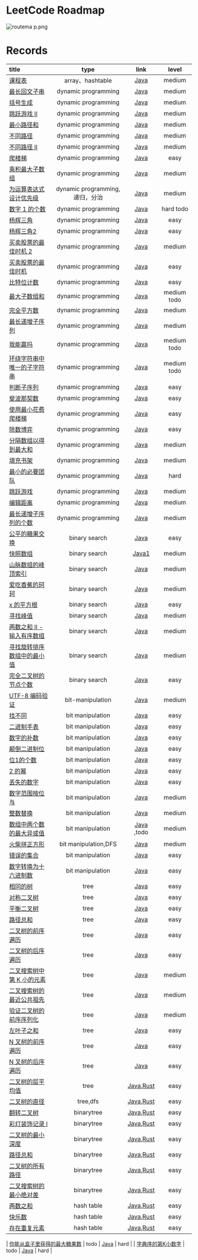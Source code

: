 # LeetCode Roadmap

![routema
p.png](routemap.png)

# Records

| title                                                                                                                                                                                                                                                                                                                                                                                                                                                                                                                                                                   |           type            |                                                                                                                   link                                                                                                                   |     level     |
|:------------------------------------------------------------------------------------------------------------------------------------------------------------------------------------------------------------------------------------------------------------------------------------------------------------------------------------------------------------------------------------------------------------------------------------------------------------------------------------------------------------------------------------------------------------------------|:-------------------------:|:----------------------------------------------------------------------------------------------------------------------------------------------------------------------------------------------------------------------------------------:|:-------------:|
| [课程表](https://leetcode.cn/problems/course-schedule/description/?envType=problem-list-v2&envId=2cktkvj)                                                                                                                                                                                                                                                                                                                                                                                                                                                                  |      array、hashtable      |                                                                           [Java](https://github.com/xiamo0/leetcodejava/blob/main/src/CourseSchedule_207.java)                                                                           |    medium     |
| [最长回文子串](https://leetcode.cn/problems/longest-palindromic-substring/description/?envType=problem-list-v2&envId=dynamic-programming)                                                                                                                                                                                                                                                                                                                                                                                                                                     |    dynamic programming    |                                                                     [Java](https://github.com/xiamo0/leetcodejava/blob/main/src/dp/LongestPalindromicSubstring.java)                                                                     |    medium     |
| [括号生成](https://leetcode.cn/problems/generate-parentheses/description/?envType=problem-list-v2&envId=dynamic-programming)                                                                                                                                                                                                                                                                                                                                                                                                                                                |    dynamic programming    |                                                                         [Java](https://github.com/xiamo0/leetcodejava/blob/main/src/dp/GenerateParentheses.java)                                                                         |    medium     |
| [跳跃游戏 II](https://leetcode.cn/problems/jump-game-ii/description/?envType=problem-list-v2&envId=dynamic-programming)                                                                                                                                                                                                                                                                                                                                                                                                                                                     |    dynamic programming    |                                                                             [Java](https://github.com/xiamo0/leetcodejava/blob/main/src/dp/JumpGameii.java)                                                                              |    medium     |
| [最小路径和](https://leetcode.cn/problems/minimum-path-sum/description/?envType=problem-list-v2&envId=dynamic-programming)                                                                                                                                                                                                                                                                                                                                                                                                                                                   |    dynamic programming    |                                                                           [Java](https://github.com/xiamo0/leetcodejava/blob/main/src/dp/MinimumPathSum.java)                                                                            |    medium     |
| [不同路径](https://leetcode.cn/problems/unique-paths/description/?envType=problem-list-v2&envId=dynamic-programming)                                                                                                                                                                                                                                                                                                                                                                                                                                                        |    dynamic programming    |                                                                             [Java](https://github.com/xiamo0/leetcodejava/blob/main/src/dp/UniquePaths.java)                                                                             |    medium     |
| [不同路径 II](https://leetcode.cn/problems/unique-paths/description/?envType=problem-list-v2&envId=dynamic-programming)                                                                                                                                                                                                                                                                                                                                                                                                                                                     |    dynamic programming    |                                                                            [Java](https://github.com/xiamo0/leetcodejava/blob/main/src/dp/UniquePathsIi.java)                                                                            |    medium     |
| [爬楼梯](https://leetcode.cn/problems/climbing-stairs/description/?envType=problem-list-v2&envId=dynamic-programming)                                                                                                                                                                                                                                                                                                                                                                                                                                                      |    dynamic programming    |                                                                           [Java](https://github.com/xiamo0/leetcodejava/blob/main/src/dp/ClimbingStairs.java)                                                                            |     easy      |
| [乘积最大子数组](https://leetcode.cn/problems/maximum-product-subarray/description/)                                                                                                                                                                                                                                                                                                                                                                                                                                                                                           |    dynamic programming    |                                                                       [Java](https://github.com/xiamo0/leetcodejava/blob/main/src/dp/MaximumProductSubarray.java)                                                                        |    medium     |
| [为运算表达式设计优先级](https://leetcode.cn/problems/different-ways-to-add-parentheses/description/?envType=problem-list-v2&envId=dynamic-programming)                                                                                                                                                                                                                                                                                                                                                                                                                            | dynamic programming,递归，分治 |                                                                    [Java](https://github.com/xiamo0/leetcodejava/blob/main/src/dp/DifferentWaysToAddParentheses.java)                                                                    |    medium     |
| [数字 1 的个数](https://leetcode.cn/problems/number-of-digit-one/description/?envType=problem-list-v2&envId=dynamic-programming)                                                                                                                                                                                                                                                                                                                                                                                                                                             |    dynamic programming    |                                                                          [Java](https://github.com/xiamo0/leetcodejava/blob/main/src/dp/NumberOfDigitOne.java)                                                                           |   hard todo   |
| [杨辉三角](https://leetcode.cn/problems/pascals-triangle/description/?envType=problem-list-v2&envId=dynamic-programming)                                                                                                                                                                                                                                                                                                                                                                                                                                                    |    dynamic programming    |                                                                           [Java](https://github.com/xiamo0/leetcodejava/blob/main/src/dp/PascalsTriangle.java)                                                                           |     easy      |
| [杨辉三角2](https://leetcode.cn/problems/pascals-triangle-ii/description/?envType=problem-list-v2&envId=dynamic-programming)                                                                                                                                                                                                                                                                                                                                                                                                                                                |    dynamic programming    |                                                                          [Java](https://github.com/xiamo0/leetcodejava/blob/main/src/dp/PascalsTriangle2.java)                                                                           |     easy      |
| [买卖股票的最佳时机 2](https://leetcode.cn/problems/best-time-to-buy-and-sell-stock-ii/description/?envType=problem-list-v2&envId=dynamic-programming)                                                                                                                                                                                                                                                                                                                                                                                                                           |    dynamic programming    |                                                                     [Java](https://github.com/xiamo0/leetcodejava/blob/main/src/dM/BestTimeToBuyAndSellStock2.java)                                                                      |    medium     |
| [买卖股票的最佳时机](https://leetcode.cn/problems/best-time-to-buy-and-sell-stock/description/?envType=problem-list-v2&envId=dynamic-programming)                                                                                                                                                                                                                                                                                                                                                                                                                                |    dynamic programming    |                                                                      [Java](https://github.com/xiamo0/leetcodejava/blob/main/src/dp/BestTimeToBuyAndSellStock.java)                                                                      |     easy      |
| [比特位计数](https://leetcode.cn/problems/counting-bits/description/?envType=problem-list-v2&envId=dynamic-programming)                                                                                                                                                                                                                                                                                                                                                                                                                                                      |    dynamic programming    |                                                                            [Java](https://github.com/xiamo0/leetcodejava/blob/main/src/dp/CountingBits.java)                                                                             |     easy      |
| [最大子数组和](https://leetcode.cn/problems/maximum-subarray/description/?envType=problem-list-v2&envId=dynamic-programming)                                                                                                                                                                                                                                                                                                                                                                                                                                                  |    dynamic programming    |                                                                           [Java](https://github.com/xiamo0/leetcodejava/blob/main/src/dp/MaximumSubarray.java)                                                                           | medium   todo |
| [完全平方数](https://leetcode.cn/problems/perfect-squares/description/?envType=problem-list-v2&envId=dynamic-programming)                                                                                                                                                                                                                                                                                                                                                                                                                                                    |    dynamic programming    |                                                                           [Java](https://github.com/xiamo0/leetcodejava/blob/main/src/dp/PerfectSquares.java)                                                                            |    medium     |
| [最长递增子序列](https://leetcode.cn/problems/longest-increasing-subsequence/description/?envType=problem-list-v2&envId=dynamic-programming)                                                                                                                                                                                                                                                                                                                                                                                                                                   |    dynamic programming    |                                                                    [Java](https://github.com/xiamo0/leetcodejava/blob/main/src/dp/LongestIncreasingSubsequence.java)                                                                     |    medium     |
| [我能赢吗](https://leetcode.cn/problems/can-i-win/description/?envType=problem-list-v2&envId=dynamic-programming)                                                                                                                                                                                                                                                                                                                                                                                                                                                           |    dynamic programming    |                                                                               [Java](https://github.com/xiamo0/leetcodejava/blob/main/src/dp/CanIWin.java)                                                                               | medium   todo |
| [环绕字符串中唯一的子字符串](https://leetcode.cn/problems/unique-substrings-in-wraparound-string/description/?envType=problem-list-v2&envId=dynamic-programming)                                                                                                                                                                                                                                                                                                                                                                                                                     |    dynamic programming    |                                                                 [Java](https://github.com/xiamo0/leetcodejava/blob/main/src/dp/UniqueSubstringsInWraparoundString.java)                                                                  | medium   todo |
| [判断子序列](https://leetcode.cn/problems/IsSubsequence/description/?envType=problem-list-v2&envId=dynamic-programming)                                                                                                                                                                                                                                                                                                                                                                                                                                                      |    dynamic programming    |                                                                            [Java](https://github.com/xiamo0/leetcodejava/blob/main/src/dp/IsSubsequence.java)                                                                            |     easy      |
| [斐波那契数](https://leetcode.cn/problems/fibonacci-number/description/?envType=problem-list-v2&envId=dynamic-programming)                                                                                                                                                                                                                                                                                                                                                                                                                                                   |    dynamic programming    |                                                                           [Java](https://github.com/xiamo0/leetcodejava/blob/main/src/dp/FibonacciNumber.java)                                                                           |     easy      |
| [使用最小花费爬楼梯](https://leetcode.cn/problems/MinCostClimbingStairs/description/?envType=problem-list-v2&envId=dynamic-programming)                                                                                                                                                                                                                                                                                                                                                                                                                                          |    dynamic programming    |                                                                        [Java](https://github.com/xiamo0/leetcodejava/blob/main/src/dp/MinCostClimbingStairs.java)                                                                        |     easy      |
| [除数博弈](https://leetcode.cn/problems/DivisorGame/description/?envType=problem-list-v2&envId=dynamic-programming)                                                                                                                                                                                                                                                                                                                                                                                                                                                         |    dynamic programming    |                                                                             [Java](https://github.com/xiamo0/leetcodejava/blob/main/src/dp/DivisorGame.java)                                                                             |     easy      |
| [分隔数组以得到最大和](https://leetcode.cn/problems/partition-array-for-maximum-sum/description/?envType=problem-list-v2&envId=dynamic-programming)                                                                                                                                                                                                                                                                                                                                                                                                                               |    dynamic programming    |                                                                     [Java](https://github.com/xiamo0/leetcodejava/blob/main/src/dp/PartitionArrayForMaximumSum.java)                                                                     |    medium     |
| [填充书架](https://leetcode.cn/problems/filling-bookcase-shelves/description/?envType=problem-list-v2&envId=dynamic-programming)                                                                                                                                                                                                                                                                                                                                                                                                                                            |    dynamic programming    |                                                                       [Java](https://github.com/xiamo0/leetcodejava/blob/main/src/dp/FillingBookcaseShelves.java)                                                                        |    medium     |
| [最小的必要团队](https://leetcode.cn/problems/smallest-sufficient-team/description/?envType=problem-list-v2&envId=dynamic-programming)                                                                                                                                                                                                                                                                                                                                                                                                                                         |    dynamic programming    |                                                                       [Java](https://github.com/xiamo0/leetcodejava/blob/main/src/dp/SmallestSufficientTeam.java)                                                                        |     hard      |
| [跳跃游戏](https://leetcode.cn/problems/jump-game/description/?envType=problem-list-v2&envId=dynamic-programming)                                                                                                                                                                                                                                                                                                                                                                                                                                                           |    dynamic programming    |                                                                              [Java](https://github.com/xiamo0/leetcodejava/blob/main/src/dp/JumpGame.java)                                                                               |    medium     |
| [编辑距离](https://leetcode.cn/problems/edit-distance/description/?envType=problem-list-v2&envId=dynamic-programming)                                                                                                                                                                                                                                                                                                                                                                                                                                                       |    dynamic programming    |                                                                            [Java](https://github.com/xiamo0/leetcodejava/blob/main/src/dp/EditDistance.java)                                                                             |    medium     |
| [最长递增子序列的个数](https://leetcode.cn/problems/number-of-longest-increasing-subsequence/description/?envType=problem-list-v2&envId=dynamic-programming)                                                                                                                                                                                                                                                                                                                                                                                                                      |    dynamic programming    |                                                                [Java](https://github.com/xiamo0/leetcodejava/blob/main/src/dp/NumberOfLongestIncreasingSubsequence.java)                                                                 |    medium     |
| [公平的糖果交换](https://leetcode.cn/problems/fair-candy-swap/description/?envType=problem-list-v2&envId=binary-search)                                                                                                                                                                                                                                                                                                                                                                                                                                                        |       binary search       |                                                                       [Java](https://github.com/xiamo0/leetcodejava/blob/main/src/binarysearch/FairCandySwap.java)                                                                       |     easy      |
| [快照数组](https://leetcode.cn/problems/snapshot-array/description/?envType=problem-list-v2&envId=binary-search)                                                                                                                                                                                                                                                                                                                                                                                                                                                            |       binary search       |                                                                      [Java1](https://github.com/xiamo0/leetcodejava/blob/main/src/binarysearch/SnapshotArray.java)                                                                       |    medium     |
| [山脉数组的峰顶索引](https://leetcode.cn/problems/peak-index-in-a-mountain-array/description/?envType=problem-list-v2&envId=binary-search)                                                                                                                                                                                                                                                                                                                                                                                                                                       |       binary search       |                                                                 [Java](https://github.com/xiamo0/leetcodejava/blob/main/src/binarysearch/PeakIndexInAMountainArray.java)                                                                 |    medium     |
| [爱吃香蕉的珂珂](https://leetcode.cn/problems/koko-eating-bananas/description/?envType=problem-list-v2&envId=binary-search)                                                                                                                                                                                                                                                                                                                                                                                                                                                    |       binary search       |                                                                     [Java](https://github.com/xiamo0/leetcodejava/blob/main/src/binarysearch/KokoEatingBananas.java)                                                                     |    medium     |
| [x 的平方根](https://leetcode.cn/problems/sqrtx/description/?envType=problem-list-v2&envId=binary-search)                                                                                                                                                                                                                                                                                                                                                                                                                                                                   |       binary search       |                                                                           [Java](https://github.com/xiamo0/leetcodejava/blob/main/src/binarysearch/Sqrtx.java)                                                                           |     easy      |
| [寻找峰值](https://leetcode.cn/problems/find-peak-element/description/?envType=problem-list-v2&envId=binary-search)                                                                                                                                                                                                                                                                                                                                                                                                                                                         |       binary search       |                                                                      [Java](https://github.com/xiamo0/leetcodejava/blob/main/src/binarysearch/FindPeakElement.java)                                                                      |    medium     |
| [两数之和 II - 输入有序数组](https://leetcode.cn/problems/two-sum-ii-input-array-is-sorted/description/?envType=problem-list-v2&envId=binary-search)                                                                                                                                                                                                                                                                                                                                                                                                                              |       binary search       |                                                                [Java](https://github.com/xiamo0/leetcodejava/blob/main/src/binarysearch/TwoSumIiInputArrayIsSorted.java)                                                                 |    medium     |
| [寻找旋转排序数组中的最小值](https://leetcode.cn/problems/find-minimum-in-rotated-sorted-array/description/?envType=problem-list-v2&envId=binary-search)                                                                                                                                                                                                                                                                                                                                                                                                                             |       binary search       |                                                              [Java](https://github.com/xiamo0/leetcodejava/blob/main/src/binarysearch/FindMinimumInRotatedSortedArray.java)                                                              |    medium     |
| [完全二叉树的节点个数](https://leetcode.cn/problems/count-complete-tree-nodes/description/?envType=problem-list-v2&envId=binary-search)                                                                                                                                                                                                                                                                                                                                                                                                                                           |       binary search       |                                                                  [Java](https://github.com/xiamo0/leetcodejava/blob/main/src/binarysearch/CountCompleteTreeNodes.java)                                                                   |     easy      |
| [UTF-8 编码验证](https://leetcode.cn/problems/utf-8-validation/description/?envType=problem-list-v2&envId=bit-manipulation)                                                                                                                                                                                                                                                                                                                                                                                                                                                 |     bit-manipulation      |                                                                     [Java](https://github.com/xiamo0/leetcodejava/blob/main/src/bitmanipulation/Utf8Validation.java)                                                                     |    medium     |
| [找不同](https://leetcode.cn/problems/find-the-difference/description/?envType=problem-list-v2&envId=bit-manipulation)                                                                                                                                                                                                                                                                                                                                                                                                                                                     |     bit manipulation      |                                                                   [Java](https://github.com/xiamo0/leetcodejava/blob/main/src/bitmanipulation/FindTheDifference.java)                                                                    |     easy      |
| [二进制手表](https://leetcode.cn/problems/binary-watch/description/?envType=problem-list-v2&envId=bit-manipulation)                                                                                                                                                                                                                                                                                                                                                                                                                                                          |     bit manipulation      |                                                                      [Java](https://github.com/xiamo0/leetcodejava/blob/main/src/bitmanipulation/BinaryWatch.java)                                                                       |     easy      |
| [数字的补数](https://leetcode.cn/problems/number-complement/description/?envType=problem-list-v2&envId=bit-manipulation)                                                                                                                                                                                                                                                                                                                                                                                                                                                     |     bit manipulation      |                                                                    [Java](https://github.com/xiamo0/leetcodejava/blob/main/src/bitmanipulation/NumberComplement.java)                                                                    |     easy      |
| [颠倒二进制位](https://leetcode.cn/problems/reverse-bits/description/?envType=problem-list-v2&envId=bit-manipulation)                                                                                                                                                                                                                                                                                                                                                                                                                                                         |     bit manipulation      |                                                                      [Java](https://github.com/xiamo0/leetcodejava/blob/main/src/bitmanipulation/ReverseBits.java)                                                                       |     easy      |
| [位1的个数](https://leetcode.cn/problems/number-of-1-bits/description/?envType=problem-list-v2&envId=bit-manipulation)                                                                                                                                                                                                                                                                                                                                                                                                                                                      |     bit manipulation      |                                                                     [Java](https://github.com/xiamo0/leetcodejava/blob/main/src/bitmanipulation/NumberOf1Bits.java)                                                                      |     easy      |
| [2 的幂](https://leetcode.cn/problems/power-of-two/description/?envType=problem-list-v2&envId=bit-manipulation)                                                                                                                                                                                                                                                                                                                                                                                                                                                           |     bit manipulation      |                                                                       [Java](https://github.com/xiamo0/leetcodejava/blob/main/src/bitmanipulation/PowerOfTwo.java)                                                                       |     easy      |
| [丢失的数字](https://leetcode.cn/problems/missing-number/description/?envType=problem-list-v2&envId=bit-manipulation)                                                                                                                                                                                                                                                                                                                                                                                                                                                        |     bit manipulation      |                                                                     [Java](https://github.com/xiamo0/leetcodejava/blob/main/src/bitmanipulation/MissingNumber.java)                                                                      |     easy      |
| [数字范围按位与](https://leetcode.cn/problems/bitwise-and-of-numbers-range/description/?envType=problem-list-v2&envId=bit-manipulation)                                                                                                                                                                                                                                                                                                                                                                                                                                        |     bit manipulation      |                                                                [Java](https://github.com/xiamo0/leetcodejava/blob/main/src/bitmanipulation/BitwiseAndOfNumbersRange.java)                                                                |    medium     |
| [整数替换](https://leetcode.cn/problems/integer-replacement/?envType=problem-list-v2&envId=bit-manipulation)                                                                                                                                                                                                                                                                                                                                                                                                                                                                |     bit manipulation      |                                                                   [Java](https://github.com/xiamo0/leetcodejava/blob/main/src/bitmanipulation/IntegerReplacement.java)                                                                   |    medium     |
| [数组中两个数的最大异或值](https://leetcode.cn/problems/maximum-xor-of-two-numbers-in-an-array/description/?envType=problem-list-v2&envId=bit-manipulation)                                                                                                                                                                                                                                                                                                                                                                                                                         |     bit manipulation      |                                                         [Java](https://github.com/xiamo0/leetcodejava/blob/main/src/bitmanipulation/MaximumXorOfTwoNumbersInAnArray.java) ,todo                                                          |    medium     |
| [火柴拼正方形](https://leetcode.cn/problems/matchsticks-to-square/description/?envType=problem-list-v2&envId=bit-manipulation)                                                                                                                                                                                                                                                                                                                                                                                                                                                |   bit manipulation,DFS    |                                                                  [Java](https://github.com/xiamo0/leetcodejava/blob/main/src/bitmanipulation/MatchsticksToSquare.java)                                                                   |    medium     |
| [错误的集合](https://leetcode.cn/problems/set-mismatch/description/?envType=problem-list-v2&envId=bit-manipulation)                                                                                                                                                                                                                                                                                                                                                                                                                                                          |     bit manipulation      |                                                                      [Java](https://github.com/xiamo0/leetcodejava/blob/main/src/bitmanipulation/SetMismatch.java)                                                                       |     easy      |
| [数字转换为十六进制数](https://leetcode.cn/problems/convert-a-number-to-hexadecimal/description/?envType=problem-list-v2&envId=bit-manipulation)                                                                                                                                                                                                                                                                                                                                                                                                                                  |     bit manipulation      |                                                              [Java](https://github.com/xiamo0/leetcodejava/blob/main/src/bitmanipulation/ConvertANumberToHexadecimal.java)                                                               |     easy      |
| [相同的树](https://leetcode.cn/problems/same-tree/description/?envType=problem-list-v2&envId=tree)                                                                                                                                                                                                                                                                                                                                                                                                                                                                          |           tree            |                                                                             [Java](https://github.com/xiamo0/leetcodejava/blob/main/src/tree/SameTree.java)                                                                              |     easy      |
| [对称二叉树](https://leetcode.cn/problems/symmetric-tree/description/?envType=problem-list-v2&envId=tree)                                                                                                                                                                                                                                                                                                                                                                                                                                                                    |           tree            |                                                                           [Java](https://github.com/xiamo0/leetcodejava/blob/main/src/tree/SymmetricTree.java)                                                                           |     easy      |
| [平衡二叉树](https://leetcode.cn/problems/balanced-binary-tree/description/?envType=problem-list-v2&envId=tree)                                                                                                                                                                                                                                                                                                                                                                                                                                                              |           tree            |                                                                        [Java](https://github.com/xiamo0/leetcodejava/blob/main/src/tree/BalancedBinaryTree.java)                                                                         |     easy      |
| [路径总和](https://leetcode.cn/problems/path-sum/description/?envType=problem-list-v2&envId=tree)                                                                                                                                                                                                                                                                                                                                                                                                                                                                           |           tree            |                                                                              [Java](https://github.com/xiamo0/leetcodejava/blob/main/src/tree/PathSum.java)                                                                              |     easy      |
| [二叉树的前序遍历](https://leetcode.cn/problems/binary-tree-preorder-traversal/description/?envType=problem-list-v2&envId=tree)                                                                                                                                                                                                                                                                                                                                                                                                                                                 |           tree            |                                                                    [Java](https://github.com/xiamo0/leetcodejava/blob/main/src/tree/BinaryTreePreorderTraversal.java)                                                                    |     easy      |
| [二叉树的后序遍历](https://leetcode.cn/problems/binary-tree-postorder-traversal/description/?envType=problem-list-v2&envId=tree)                                                                                                                                                                                                                                                                                                                                                                                                                                                |           tree            |                                                                   [Java](https://github.com/xiamo0/leetcodejava/blob/main/src/tree/BinaryTreePostorderTraversal.java)                                                                    |     easy      |
| [二叉搜索树中第 K 小的元素](https://leetcode.cn/problems/kth-smallest-element-in-a-bst/description/?envType=problem-list-v2&envId=tree)                                                                                                                                                                                                                                                                                                                                                                                                                                            |           tree            |                                                                     [Java](https://github.com/xiamo0/leetcodejava/blob/main/src/tree/KthSmallestElementInABst.java)                                                                      |    medium     |
| [二叉搜索树的最近公共祖先](https://leetcode.cn/problems/lowest-common-ancestor-of-a-binary-search-tree/?envType=problem-list-v2&envId=tree)                                                                                                                                                                                                                                                                                                                                                                                                                                         |           tree            |                                                              [Java](https://github.com/xiamo0/leetcodejava/blob/main/src/tree/LowestCommonAncestorOfABinarySearchTree.java)                                                              |    medium     |
| [验证二叉树的前序序列化](https://leetcode.cn/problems/verify-preorder-serialization-of-a-binary-tree/description/?envType=problem-list-v2&envId=tree)                                                                                                                                                                                                                                                                                                                                                                                                                              |           tree            |                                                             [Java](https://github.com/xiamo0/leetcodejava/blob/main/src/tree/VerifyPreorderSerializationOfABinaryTree.java)                                                              |    medium     |
| [左叶子之和](https://leetcode.cn/problems/sum-of-left-leaves/description/?envType=problem-list-v2&envId=tree)                                                                                                                                                                                                                                                                                                                                                                                                                                                                |           tree            |                                                                          [Java](https://github.com/xiamo0/leetcodejava/blob/main/src/tree/SumOfLeftLeaves.java)                                                                          |     easy      |
| [N 叉树的前序遍历](https://leetcode.cn/problems/n-ary-tree-preorder-traversal/description/?envType=problem-list-v2&envId=tree)                                                                                                                                                                                                                                                                                                                                                                                                                                                 |           tree            |                                                                     [Java](https://github.com/xiamo0/leetcodejava/blob/main/src/tree/NAryTreePreorderTraversal.java)                                                                     |     easy      |
| [N 叉树的后序遍历](https://leetcode.cn/problems/n-ary-tree-postorder-traversal/description/?envType=problem-list-v2&envId=tree)                                                                                                                                                                                                                                                                                                                                                                                                                                                |           tree            |                                                                    [Java](https://github.com/xiamo0/leetcodejava/blob/main/src/tree/NAryTreePostorderTraversal.java)                                                                     |     easy      |
| [二叉树的层平均值](https://leetcode.cn/problems/average-of-levels-in-binary-tree/description/?envType=problem-list-v2&envId=tree)                                                                                                                                                                                                                                                                                                                                                                                                                                               |           tree            |                   [Java](https://github.com/xiamo0/leetcodejava/blob/main/src/tree/AverageOfLevelsInBinaryTree.java),[Rust](https://github.com/xiamo0/leetcodejava/blob/main/rust/tree/AverageOfLevelsInBinaryTree.rs)                   |     easy      |
| [二叉树的直径](https://leetcode.cn/problems/diameter-of-binary-tree/description/?envType=problem-list-v2&envId=tree)                                                                                                                                                                                                                                                                                                                                                                                                                                                          |         tree,dfs          |                          [Java](https://github.com/xiamo0/leetcodejava/blob/main/src/tree/DiameterOfBinaryTree.java),[Rust](https://github.com/xiamo0/leetcodejava/blob/main/rust/tree/DiameterOfBinaryTree.rs)                          |     easy      |
| [翻转二叉树](https://leetcode.cn/problems/er-cha-shu-de-jing-xiang-lcof/description/?envType=problem-list-v2&envId=binary-tree)                                                                                                                                                                                                                                                                                                                                                                                                                                              |        binarytree         |                 [Java](https://github.com/xiamo0/leetcodejava/blob/main/src/binarytree/ErChaShuDeJingXiangLcof.java),[Rust](https://github.com/xiamo0/leetcodejava/blob/main/rust/binarytree/ErChaShuDeJingXiangLcof.rs)                 |     easy      |
| [彩灯装饰记录 I](https://leetcode.cn/problems/cong-shang-dao-xia-da-yin-er-cha-shu-lcof/description/?envType=problem-list-v2&envId=binary-tree)                                                                                                                                                                                                                                                                                                                                                                                                                               |        binarytree         | [Java](https://github.com/xiamo0/leetcodejava/blob/main/src/binarytree/CongShangDaoXiaDaYinErChaShuLcof.java),[Rust](https://github.com/xiamo0/leetcodejava/blob/main/rust/src/binary_tree/cong_shang_dao_xia_da_yin_er_cha_shu_lcof.rs) |     easy      |
| [二叉树的最小深度](https://leetcode.cn/problems/minimum-depth-of-binary-tree/description/?envType=problem-list-v2&envId=binary-tree)                                                                                                                                                                                                                                                                                                                                                                                                                                            |        binarytree         |           [Java](https://github.com/xiamo0/leetcodejava/blob/main/src/binarytree/MinimumDepthOfBinaryTree.java),[Rust](https://github.com/xiamo0/leetcodejava/blob/main/rust/src/binary_tree/minimum_depth_of_binary_tree.rs)            |     easy      |
| [路径总和](https://leetcode.cn/problems/path-sum/description/?envType=problem-list-v2&envId=binary-tree)                                                                                                                                                                                                                                                                                                                                                                                                                                                                    |        binarytree         |                              [Java](https://github.com/xiamo0/leetcodejava/blob/main/src/binarytree/PathSum.java),[Rust](https://github.com/xiamo0/leetcodejava/blob/main/rust/src/binary_tree/path_sum.rs)                              |     easy      |
| [二叉树的所有路径](https://leetcode.cn/problems/binary-tree-paths/description/?envType=problem-list-v2&envId=binary-tree)                                                                                                                                                                                                                                                                                                                                                                                                                                                       |        binarytree         |                     [Java](https://github.com/xiamo0/leetcodejava/blob/main/src/binarytree/BinaryTreePaths.java),[Rust](https://github.com/xiamo0/leetcodejava/blob/main/rust/src/binary_tree/binary_tree_paths.rs)                      |     easy      |
| [二叉搜索树的最小绝对差](https://leetcode.cn/problems/minimum-absolute-difference-in-bst/description/?envType=problem-list-v2&envId=binary-tree)                                                                                                                                                                                                                                                                                                                                                                                                                                   |        binarytree         |     [Java](https://github.com/xiamo0/leetcodejava/blob/main/src/binarytree/MinimumAbsoluteDifferenceInBst.java),[Rust](https://github.com/xiamo0/leetcodejava/blob/main/rust/src/binary_tree/minimum_absolute_difference_in_bst.rs)      |     easy      |
| [两数之和](https://leetcode.cn/problems/two-sum/description/?envType=problem-list-v2&envId=hash-table)                                                                                                                                                                                                                                                                                                                                                                                                                                                                      |        hash table         |                                [Java](https://github.com/xiamo0/leetcodejava/blob/main/src/hashtable/TwoSum.java),[Rust](https://github.com/xiamo0/leetcodejava/blob/main/rust/src/hash_table/two_sum.rs)                                |     easy      |
| [快乐数](https://leetcode.cn/problems/happy-number/description/?envType=problem-list-v2&envId=hash-table)                                                                                                                                                                                                                                                                                                                                                                                                                                                                  |        hash table         |                           [Java](https://github.com/xiamo0/leetcodejava/blob/main/src/hashtable/HappyNumber.java),[Rust](https://github.com/xiamo0/leetcodejava/blob/main/rust/src/hash_table/happy_number.rs)                           |     easy      |
| [存在重复元素](https://leetcode.cn/problems/contains-duplicate/description/?envType=problem-list-v2&envId=hash-table)                                                                                                                                                                                                                                                                                                                                                                                                                                                         |        hash table         |                     [Java](https://github.com/xiamo0/leetcodejava/blob/main/src/hashtable/ContainsDuplicate.java),[Rust](https://github.com/xiamo0/leetcodejava/blob/main/rust/src/hash_table/contains_duplicate.rs)                     |     easy      |


| [你能从盒子里获得的最大糖果数](https://leetcode.cn/problems/maximum-candies-you-can-get-from-boxes/description/?envType=daily-question&envId=2025-06-03)                                                                                                                                                                                                                                                                         |           todo            |                                                                                    [Java](https://github.com/xiamo0/leetcodejava/blob/main/src/dailyquestion/MaximumCandiesYouCanGetFromBoxes.java)                                                                                     |     hard      |
| [字典序的第K小数字](https://leetcode.cn/problems/k-th-smallest-in-lexicographical-order/description/?envType=daily-question&envId=2025-06-09)                                                                                                                                                                                                                                                                              |           todo            |                                                                                    [Java](https://github.com/xiamo0/leetcodejava/blob/main/src/dailyquestion/KThSmallestInLexicographicalOrder.java)                                                                                    |     hard      |


